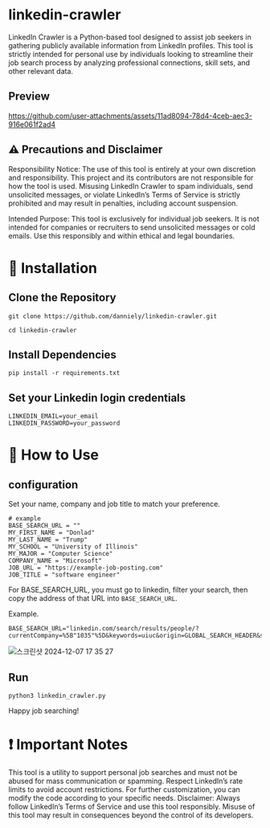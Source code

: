 # linkedin-crawler
LinkedIn Crawler is a Python-based tool designed to assist job seekers in gathering publicly available information from LinkedIn profiles. This tool is strictly intended for personal use by individuals looking to streamline their job search process by analyzing professional connections, skill sets, and other relevant data.

## Preview
https://github.com/user-attachments/assets/11ad8094-78d4-4ceb-aec3-916e061f2ad4



## ⚠️ Precautions and Disclaimer
Responsibility Notice:
The use of this tool is entirely at your own discretion and responsibility. This project and its contributors are not responsible for how the tool is used. Misusing LinkedIn Crawler to spam individuals, send unsolicited messages, or violate LinkedIn’s Terms of Service is strictly prohibited and may result in penalties, including account suspension.

Intended Purpose:
This tool is exclusively for individual job seekers. It is not intended for companies or recruiters to send unsolicited messages or cold emails. Use this responsibly and within ethical and legal boundaries.

# 🚀 Installation
## Clone the Repository
```
git clone https://github.com/danniely/linkedin-crawler.git

cd linkedin-crawler
```

## Install Dependencies
```
pip install -r requirements.txt
```

## Set your Linkedin login credentials
```
LINKEDIN_EMAIL=your_email
LINKEDIN_PASSWORD=your_password
```

# 📖 How to Use
## configuration
Set your name, company and job title to match your preference.
```
# example
BASE_SEARCH_URL = ""
MY_FIRST_NAME = "Donlad"
MY_LAST_NAME = "Trump"
MY_SCHOOL = "University of Illinois"
MY_MAJOR = "Computer Science"
COMPANY_NAME = "Microsoft"
JOB_URL = "https://example-job-posting.com"
JOB_TITLE = "software engineer"
```

For BASE_SEARCH_URL, you must go to linkedin, filter your search, then copy the address of that URL into `BASE_SEARCH_URL`.

Example.
```
BASE_SEARCH_URL="linkedin.com/search/results/people/?currentCompany=%5B"1035"%5D&keywords=uiuc&origin=GLOBAL_SEARCH_HEADER&sid=Ks%40"
```
![스크린샷 2024-12-07 17 35 27](https://github.com/user-attachments/assets/7a07498e-1d58-4c39-942e-6f29142f10e1)

## Run
```
python3 linkedin_crawler.py
```

Happy job searching!

# ❗ Important Notes
This tool is a utility to support personal job searches and must not be abused for mass communication or spamming.
Respect LinkedIn’s rate limits to avoid account restrictions.
For further customization, you can modify the code according to your specific needs.
Disclaimer: Always follow LinkedIn’s Terms of Service and use this tool responsibly. Misuse of this tool may result in consequences beyond the control of its developers.
